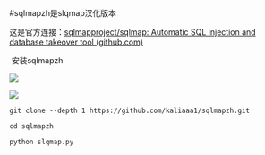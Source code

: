 #sqlmapzh是slqmap汉化版本

这是官方连接：[sqlmapproject/sqlmap: Automatic SQL injection and database takeover tool (github.com)](https://github.com/sqlmapproject/sqlmap)

 安装sqlmapzh

![](C:\Users\Administrator\Desktop\q.png)

![](C:\Users\Administrator\Desktop\2.png)

    git clone --depth 1 https://github.com/kaliaaa1/sqlmapzh.git

```
cd sqlmapzh
```

```
python slqmap.py
```
